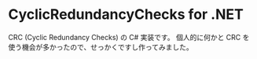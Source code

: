 # CyclicRedundancyChecks for .NET
CRC (Cyclic Redundancy Checks) の C# 実装です。
個人的に何かと CRC を使う機会が多かったので、せっかくですし作ってみました。
